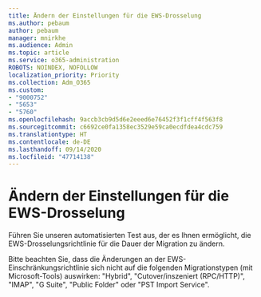```yaml
---
title: Ändern der Einstellungen für die EWS-Drosselung
ms.author: pebaum
author: pebaum
manager: mnirkhe
ms.audience: Admin
ms.topic: article
ms.service: o365-administration
ROBOTS: NOINDEX, NOFOLLOW
localization_priority: Priority
ms.collection: Adm_O365
ms.custom:
- "9000752"
- "5653"
- "5760"
ms.openlocfilehash: 9accb3cb9d5d6e2eeed6e76452f3f1cff4f563f8
ms.sourcegitcommit: c6692ce0fa1358ec3529e59ca0ecdfdea4cdc759
ms.translationtype: HT
ms.contentlocale: de-DE
ms.lasthandoff: 09/14/2020
ms.locfileid: "47714138"
---
```

# <a name="changing-ews-throttling-settings"></a>Ändern der Einstellungen für die EWS-Drosselung

Führen Sie unseren automatisierten Test aus, der es Ihnen ermöglicht, die EWS-Drosselungsrichtlinie für die Dauer der Migration zu ändern.

Bitte beachten Sie, dass die Änderungen an der EWS-Einschränkungsrichtlinie sich nicht auf die folgenden Migrationstypen (mit Microsoft-Tools) auswirken: "Hybrid", "Cutover/inszeniert (RPC/HTTP)", "IMAP", "G Suite", "Public Folder" oder "PST Import Service".